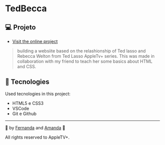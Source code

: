 # TedBecca

## 💻 Projeto
- [Visit the online project](https://santosfer.github.io/tedbecca/)

> building a websiite based on the relashionship of Ted lasso and Rebecca Welton from Ted Lasso AppleTv+ series. 
This was made in collaboration with my friend to teach her some basics about HTML and CSS.

## 🚀 Tecnologies

Used tecnologies in this project:

- HTML5 e CSS3
- VSCode
- Git e Github

---
💜 by [Fernanda](https://github.com/santosfer) and [Amanda](https://github.com/mandy-machado) 💜

All rights reserved to AppleTV+.
